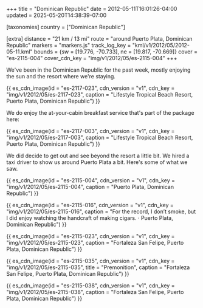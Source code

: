 +++
title = "Dominican Republic"
date = 2012-05-11T16:01:26-04:00
updated = 2025-05-20T14:38:39-07:00

[taxonomies]
country = ["Dominican Republic"]

[extra]
distance = "21 km / 13 mi"
route = "around Puerto Plata, Dominican Republic"
markers = "markers.js"
track_log_key = "kml/v1/2012/05/2012-05-11.kml"
bounds = {sw = [19.776, -70.733], ne = [19.817, -70.669]}
cover = "es-2115-004"
cover_cdn_key = "img/v1/2012/05/es-2115-004"
+++

We've been in the Dominican Republic for the past week, mostly enjoying the sun and the resort where we're staying.

<!-- more -->

{{ es_cdn_image(id = "es-2117-023", cdn_version = "v1", cdn_key = "img/v1/2012/05/es-2117-023", caption = "Lifestyle Tropical Beach Resort, Puerto Plata, Dominican Republic") }}

We do enjoy the at-your-cabin breakfast service that's part of the package here:

{{ es_cdn_image(id = "es-2117-003", cdn_version = "v1", cdn_key = "img/v1/2012/05/es-2117-003", caption = "Lifestyle Tropical Beach Resort, Puerto Plata, Dominican Republic") }}

We did decide to get out and see beyond the resort a little bit. We hired a taxi driver to show us around Puerto Plata a bit. Here's some of what we saw.

{{ es_cdn_image(id = "es-2115-004", cdn_version = "v1", cdn_key = "img/v1/2012/05/es-2115-004", caption = "Puerto Plata, Dominican Republic") }}

{{ es_cdn_image(id = "es-2115-016", cdn_version = "v1", cdn_key = "img/v1/2012/05/es-2115-016", caption = "For the record, I don’t smoke, but I did enjoy watching the handcraft of making cigars. · Puerto Plata, Dominican Republic") }}

{{ es_cdn_image(id = "es-2115-023", cdn_version = "v1", cdn_key = "img/v1/2012/05/es-2115-023", caption = "Fortaleza San Felipe, Puerto Plata, Dominican Republic") }}

{{ es_cdn_image(id = "es-2115-035", cdn_version = "v1", cdn_key = "img/v1/2012/05/es-2115-035", title = "Premonition", caption = "Fortaleza San Felipe, Puerto Plata, Dominican Republic") }}

{{ es_cdn_image(id = "es-2115-038", cdn_version = "v1", cdn_key = "img/v1/2012/05/es-2115-038", caption = "Fortaleza San Felipe, Puerto Plata, Dominican Republic") }}
